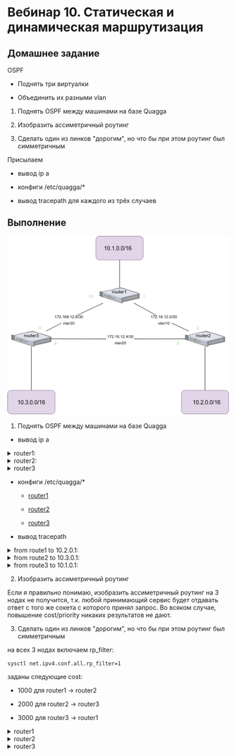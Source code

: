 # Вебинар 10. Статическая и динамическая маршрутизация

## Домашнее задание

OSPF

- Поднять три виртуалки

- Объединить их разными vlan

1. Поднять OSPF между машинами на базе Quagga

2. Изобразить ассиметричный роутинг

3. Сделать один из линков "дорогим", но что бы при этом роутинг был симметричным

Присылаем

- вывод ip a

- конфиги /etc/quagga/*

- вывод tracepath для каждого из трёх случаев

## Выполнение

![Схема сети](netschema.png)

1. Поднять OSPF между машинами на базе Quagga

- вывод ip a

<details>
<summary>router1:</summary>
<p>

```
[vagrant@router1 ~]$ ip a
1: lo: <LOOPBACK,UP,LOWER_UP> mtu 65536 qdisc noqueue state UNKNOWN group default qlen 1000
    link/loopback 00:00:00:00:00:00 brd 00:00:00:00:00:00
    inet 127.0.0.1/8 scope host lo
       valid_lft forever preferred_lft forever
    inet 10.1.0.1/16 brd 10.1.255.255 scope global area1
       valid_lft forever preferred_lft forever
    inet6 ::1/128 scope host 
       valid_lft forever preferred_lft forever
2: eth0: <BROADCAST,MULTICAST,UP,LOWER_UP> mtu 1500 qdisc pfifo_fast state UP group default qlen 1000
    link/ether 52:54:00:c9:c7:04 brd ff:ff:ff:ff:ff:ff
    inet 10.0.2.15/24 brd 10.0.2.255 scope global noprefixroute dynamic eth0
       valid_lft 67301sec preferred_lft 67301sec
    inet6 fe80::5054:ff:fec9:c704/64 scope link 
       valid_lft forever preferred_lft forever
3: eth1: <BROADCAST,MULTICAST,UP,LOWER_UP> mtu 1500 qdisc pfifo_fast state UP group default qlen 1000
    link/ether 08:00:27:17:44:92 brd ff:ff:ff:ff:ff:ff
    inet6 fe80::a00:27ff:fe17:4492/64 scope link 
       valid_lft forever preferred_lft forever
4: eth1.10@eth1: <BROADCAST,MULTICAST,UP,LOWER_UP> mtu 1500 qdisc noqueue state UP group default qlen 1000
    link/ether 08:00:27:17:44:92 brd ff:ff:ff:ff:ff:ff
    inet 172.16.12.1/30 brd 172.16.12.3 scope global to_router2
       valid_lft forever preferred_lft forever
    inet6 fe80::a00:27ff:fe17:4492/64 scope link 
       valid_lft forever preferred_lft forever
5: eth1.30@eth1: <BROADCAST,MULTICAST,UP,LOWER_UP> mtu 1500 qdisc noqueue state UP group default qlen 1000
    link/ether 08:00:27:17:44:92 brd ff:ff:ff:ff:ff:ff
    inet 172.16.12.10/30 brd 172.16.12.11 scope global to_router3
       valid_lft forever preferred_lft forever
    inet6 fe80::a00:27ff:fe17:4492/64 scope link 
       valid_lft forever preferred_lft forever

```
</p>
</details>

<details>
<summary>router2:</summary>
<p>

```
[vagrant@router2 ~]$ ip a
1: lo: <LOOPBACK,UP,LOWER_UP> mtu 65536 qdisc noqueue state UNKNOWN group default qlen 1000 
    link/loopback 00:00:00:00:00:00 brd 00:00:00:00:00:00
    inet 127.0.0.1/8 scope host lo
       valid_lft forever preferred_lft forever
    inet 10.2.0.1/16 brd 10.2.255.255 scope global area2
       valid_lft forever preferred_lft forever
    inet6 ::1/128 scope host
       valid_lft forever preferred_lft forever
2: eth0: <BROADCAST,MULTICAST,UP,LOWER_UP> mtu 1500 qdisc pfifo_fast state UP group default qlen 1000
    link/ether 52:54:00:c9:c7:04 brd ff:ff:ff:ff:ff:ff
    inet 10.0.2.15/24 brd 10.0.2.255 scope global noprefixroute dynamic eth0
       valid_lft 67069sec preferred_lft 67069sec
    inet6 fe80::5054:ff:fec9:c704/64 scope link
       valid_lft forever preferred_lft forever
3: eth1: <BROADCAST,MULTICAST,UP,LOWER_UP> mtu 1500 qdisc pfifo_fast state UP group default qlen 1000
    link/ether 08:00:27:3d:2f:52 brd ff:ff:ff:ff:ff:ff
    inet6 fe80::a00:27ff:fe3d:2f52/64 scope link
       valid_lft forever preferred_lft forever
4: eth1.10@eth1: <BROADCAST,MULTICAST,UP,LOWER_UP> mtu 1500 qdisc noqueue state UP group default qlen 1000
    link/ether 08:00:27:3d:2f:52 brd ff:ff:ff:ff:ff:ff
    inet 172.16.12.2/30 brd 172.16.12.3 scope global to_router1
       valid_lft forever preferred_lft forever
    inet6 fe80::a00:27ff:fe3d:2f52/64 scope link
       valid_lft forever preferred_lft forever
5: eth1.20@eth1: <BROADCAST,MULTICAST,UP,LOWER_UP> mtu 1500 qdisc noqueue state UP group default qlen 1000
    link/ether 08:00:27:3d:2f:52 brd ff:ff:ff:ff:ff:ff
    inet 172.16.12.5/30 brd 172.16.12.7 scope global to_router3
       valid_lft forever preferred_lft forever
    inet6 fe80::a00:27ff:fe3d:2f52/64 scope link
       valid_lft forever preferred_lft forever

```

</p>
</details>

<details>
<summary>router3</summary>
<p>

```
[vagrant@router3 ~]$ ip a
1: lo: <LOOPBACK,UP,LOWER_UP> mtu 65536 qdisc noqueue state UNKNOWN group default qlen 1000
    link/loopback 00:00:00:00:00:00 brd 00:00:00:00:00:00
    inet 127.0.0.1/8 scope host lo
       valid_lft forever preferred_lft forever
    inet 10.3.0.1/16 brd 10.3.255.255 scope global area3
       valid_lft forever preferred_lft forever
    inet6 ::1/128 scope host 
       valid_lft forever preferred_lft forever
2: eth0: <BROADCAST,MULTICAST,UP,LOWER_UP> mtu 1500 qdisc pfifo_fast state UP group default qlen 1000
    link/ether 52:54:00:c9:c7:04 brd ff:ff:ff:ff:ff:ff
    inet 10.0.2.15/24 brd 10.0.2.255 scope global noprefixroute dynamic eth0
       valid_lft 66765sec preferred_lft 66765sec
    inet6 fe80::5054:ff:fec9:c704/64 scope link 
       valid_lft forever preferred_lft forever
3: eth1: <BROADCAST,MULTICAST,UP,LOWER_UP> mtu 1500 qdisc pfifo_fast state UP group default qlen 1000
    link/ether 08:00:27:3f:7e:41 brd ff:ff:ff:ff:ff:ff
    inet6 fe80::a00:27ff:fe3f:7e41/64 scope link 
       valid_lft forever preferred_lft forever
4: eth1.20@eth1: <BROADCAST,MULTICAST,UP,LOWER_UP> mtu 1500 qdisc noqueue state UP group default qlen 1000
    link/ether 08:00:27:3f:7e:41 brd ff:ff:ff:ff:ff:ff
    inet 172.16.12.6/30 brd 172.16.12.7 scope global to_router2
       valid_lft forever preferred_lft forever
    inet6 fe80::a00:27ff:fe3f:7e41/64 scope link 
       valid_lft forever preferred_lft forever
5: eth1.30@eth1: <BROADCAST,MULTICAST,UP,LOWER_UP> mtu 1500 qdisc noqueue state UP group default qlen 1000
    link/ether 08:00:27:3f:7e:41 brd ff:ff:ff:ff:ff:ff
    inet 172.16.12.9/30 brd 172.16.12.11 scope global to_router1
       valid_lft forever preferred_lft forever
    inet6 fe80::a00:27ff:fe3f:7e41/64 scope link 
       valid_lft forever preferred_lft forever
```

</p>
</details>

- конфиги /etc/quagga/*

    * [router1](1/router1/)

    * [router2](1/router2/)
    
    * [router3](1/router3/)

- вывод tracepath

<details>
<summary>from route1 to 10.2.0.1:</summary>
<p>

```
[vagrant@router1 ~]$ tracepath 10.2.0.1
 1?: [LOCALHOST]                                         pmtu 1500
 1:  10.2.0.1                                              1.669ms reached
 1:  10.2.0.1                                              0.968ms reached
     Resume: pmtu 1500 hops 1 back 1 
```

</p>
</details>

<details>
<summary>from route2 to 10.3.0.1:</summary>
<p>

```
[vagrant@router2 ~]$ tracepath 10.3.0.1
 1?: [LOCALHOST]                                         pmtu 1500
 1:  10.3.0.1                                              1.816ms reached
 1:  10.3.0.1                                              2.911ms reached
     Resume: pmtu 1500 hops 1 back 1 
```

</p>
</details>

<details>
<summary>from route3 to 10.1.0.1:</summary>
<p>

```
[vagrant@router3 ~]$ tracepath 10.1.0.1
 1?: [LOCALHOST]                                         pmtu 1500
 1:  10.1.0.1                                              1.166ms reached
 1:  10.1.0.1                                              1.938ms reached
     Resume: pmtu 1500 hops 1 back 1 
```

</p>
</details>



2. Изобразить ассиметричный роутинг

Если я правильно понимаю, изобразить ассиметричный роутинг на 3 нодах не получится,
т.к. любой принимающий сервис будет отдавать ответ с того же сокета с которого принял запрос.
Во всяком случае, повышение cost/priority никаких результатов не дают.


3. Сделать один из линков "дорогим", но что бы при этом роутинг был симметричным

на всех 3 нодах включаем rp_filter:

```
sysctl net.ipv4.conf.all.rp_filter=1
```

заданы следующие cost:

* 1000 для router1 -> router2

* 2000 для router2 -> router3

* 3000 для router3 -> router1

<details>

<summary>router1</summary>

<p>

```
[vagrant@router1 ~]$ tracepath 10.2.0.1
 1?: [LOCALHOST]                                         pmtu 1500
 1:  172.16.12.9                                           1.085ms 
 1:  172.16.12.9                                           1.144ms 
 2:  10.2.0.1                                              1.938ms reached
     Resume: pmtu 1500 hops 2 back 1 
```

</p>

</details>

<details>

<summary>router2</summary>

<p>

```
[vagrant@router2 ~]$ tracepath 10.3.0.1
 1?: [LOCALHOST]                                         pmtu 1500
 1:  172.16.12.1                                           1.207ms 
 1:  172.16.12.1                                           1.059ms 
 2:  10.3.0.1                                              1.963ms reached
     Resume: pmtu 1500 hops 2 back 1 
```

</p>

</details>

<details>

<summary>router3</summary>

<p>

```
[vagrant@router3 ~]$ tracepath 10.1.0.1
 1?: [LOCALHOST]                                         pmtu 1500
 1:  172.16.12.5                                           0.964ms 
 1:  172.16.12.5                                           1.865ms 
 2:  10.1.0.1                                              1.450ms reached
     Resume: pmtu 1500 hops 2 back 1 
```

</p>

</details>